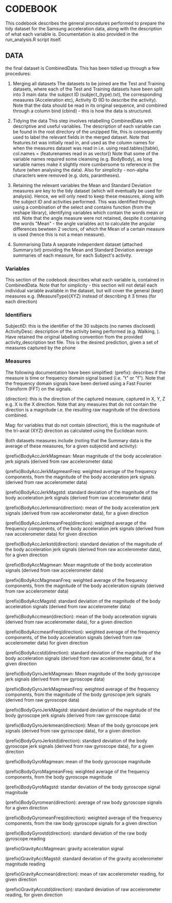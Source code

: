 # CODEBOOK
   This codebook describes the general procedures performed to prepare the tidy dataset
   for the Samsung acceleration data, along with the description of what each variable
   is. Documentation is also provided in the run_analysis.R script itself.

## DATA 
 the final dataset is CombinedData. This has been tidied up through a few procedures:
 1.  Merging all datasets
     The datasets to be joined are the Test and Training datasets, where each of the Test and
     Training datasets have been split into 3 main data: the subject ID (subject_(type).txt),
     the corresponding measures (Acceleration etc), Activity ID (ID to describe the activity).
     Note that the data should be read in its original sequence, and combined through a 
     column bind (cbind) - this is how the data is structured.

 2.  Tidying the data
     This step involves relabelling CombinedData with descriptive and useful variables.
     The description of each variable can be found in the root directory of the unzipped file, 
     this is consequently used to label the relevant fields in the merged dataset. Note that
     features.txt was initially read in, and used as the column names for when the measures 
     dataset was read in i.e. using read.tables((table), col.names = (featurenames read in as vector))
     Note that some of the variable names required some cleansing (e.g. BodyBody), as long
     variable names make it slightly more cumbersome to reference in the future (when analysing the data). 
     Also for simplicity - non-alpha characters were removed (e.g. dots, parantheses).

 3.  Retaining the relevant variables
     the Mean and Standard Deviation measures are key to the tidy dataset (which will eventually
     be used for analysis). Hence, we will only need to keep these measures, along with the subject
     ID and activities performed. This was identified through using a combination of the select and 
     contains function (from the reshape library), identifying variables which contain the words
     mean or std. Note that the angle measure were not retained, despite it containing the words
     "Mean" - the angle variables act to calculate the angular differences bewteen 2 vectors, of which
     the Mean of a certain measure is used (hence this is not a mean measure).

 4.  Summarising Data
     A separate independent dataset (attached Summary.txt) providing the Mean and Standard 
     Deviation average summaries of each measure, for each Subject's activity.

### Variables  
   This section of the codebook describes what each variable is, contained in CombinedData.
   Note that for simplicity - this section will not detail each individual variable available in 
   the dataset, but will cover the general (kept) measures 
   e.g. (MeasureType)(XYZ) instead of describing it 3 times (for each direction)

### Identifiers
SubjectID: this is the identifier of the 30 subjects (no names disclosed)
ActivityDesc: description of the activity being performed (e.g. Walking, ). Have retained the original labelling convention from the provided activity_description text file. This is
 the desired prediction, given a set of measures captured by the phone

### Measures
The following documentation have been simplified:
(prefix):     describes if the measure is time or frequency domain signal based (i.e. "t" or "f"). Note that the frequency domain signals have been derived using a Fast Fourier Transform (FFT) on the signals.

(direction):  this is the direction of the captured measure, captured in X, Y, Z e.g. X is the X direction. Note that any measures that do not contain the direction is a magnitude i.e. the resulting raw magnitude of the directions combined.

Mag: for variables that do not contain (direction), this is the magnitude of the tri-axial (XYZ) direction as calculated using the Euclidean norm.

Both datasets measures include (noting that the Summary data is the average of these measures, for a given subjectid and activity):

(prefix)BodyAccJerkMagmean:	Mean magnitude of the body acceleration jerk signals (derived from raw accelerometer data)

(prefix)BodyAccJerkMagmeanFreq:	weighted average of the frequency components, from the magnitude of the body acceleration jerk signals (derived from raw accelerometer data)

(prefix)BodyAccJerkMagstd:	standard deviation of the magnitude of the body acceleration jerk signals (derived from raw accelerometer data)

(prefix)BodyAccJerkmean(direction):	mean of the body acceleration jerk signals (derived from raw accelerometer data), for a given direction

(prefix)BodyAccJerkmeanFreq(direction):	weighted average of the frequency components, of the body acceleration jerk signals (derived from raw accelerometer data) for given direction

(prefix)BodyAccJerkstd(direction):	standard deviation of the magnitude of the body acceleration jerk signals (derived from raw accelerometer data), for a given direction

(prefix)BodyAccMagmean:	Mean magnitude of the body acceleration signals (derived from raw accelerometer data)

(prefix)BodyAccMagmeanFreq:	weighted average of the frequency components, from the magnitude of the body acceleration signals (derived from raw accelerometer data)

(prefix)BodyAccMagstd:	standard deviation of the magnitude of the body acceleration signals (derived from raw accelerometer data)

(prefix)BodyAccmean(direction):	mean of the body acceleration signals (derived from raw accelerometer data), for a given direction

(prefix)BodyAccmeanFreq(direction):	weighted average of the frequency components, of the body acceleration signals (derived from raw accelerometer data) for given direction

(prefix)BodyAccstd(direction):	standard deviation of the magnitude of the body acceleration signals (derived from raw accelerometer data), for a given direction

(prefix)BodyGyroJerkMagmean:	Mean magnitude of the body gyroscope jerk signals (derived from raw gyroscope data)

(prefix)BodyGyroJerkMagmeanFreq:	weighted average of the frequency components, from the magnitude of the body gyroscope jerk signals (derived from raw gyroscope data)

(prefix)BodyGyroJerkMagstd:	standard deviation of the magnitude of the body gyroscope jerk signals (derived from raw gyroscope data)

(prefix)BodyGyroJerkmean(direction):	Mean of the body gyroscope jerk signals (derived from raw gyroscope data), for a given direction

(prefix)BodyGyroJerkstd(direction):	standard deviation of the body gyroscope jerk signals (derived from raw gyroscope data), for a given direction

(prefix)BodyGyroMagmean:	mean of the body gyroscope magnitude

(prefix)BodyGyroMagmeanFreq:	weighted average of the frequency components, from the body gyroscope magnitude

(prefix)BodyGyroMagstd:	standar deviation of the body gyroscope signal magnitude

(prefix)BodyGyromean(direction):	average of raw body gyroscope signals for a given direction

(prefix)BodyGyromeanFreq(direction):	weighted average of the frequency components, from the raw body gyroscope signals for a given direction

(prefix)BodyGyrostd(direction):	standard deviation of the raw body gyroscope reading

(prefix)GravityAccMagmean:	gravity acceleration signal

(prefix)GravityAccMagstd:	standard deviation of the gravity accelerometer magnitude reading

(prefix)GravityAccmean(direction):	mean of raw accelerometer reading, for given direction

(prefix)GravityAccstd(direction):	standard deviation of raw accelerometer reading, for given direction